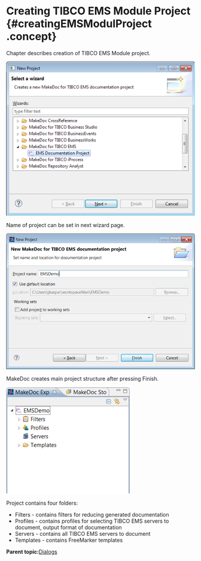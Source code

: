 # Creating TIBCO EMS Module Project {#creatingEMSModulProject .concept}

Chapter describes creation of TIBCO EMS Module project.



![New TIBCO EMS Module Project wizard](img/createEMSDocProjectWiz.png "New TIBCO EMS Module Project wizard")

Name of project can be set in next wizard page.

![New TIBCO EMS Module Project wizard - Project name](img/createEMSDocProjectWiz2.png "New TIBCO EMS Module Project wizard - Project Name")

MakeDoc creates main project structure after pressing Finish.

![Created project structure](img/createdStructureEMS.png "Created project structure")

Project contains four folders:

-   Filters - contains filters for reducing generated documentation
-   Profiles - contains profiles for selecting TIBCO EMS servers to document, output format of documentation
-   Servers - contains all TIBCO EMS servers to document
-   Templates - contains FreeMarker templates

**Parent topic:**[Dialogs](../../../../modules/pigeon/setup/dialogs/dialogs.md)

